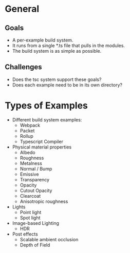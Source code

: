 # General

## Goals

* A per-example build system.
* It runs from a single *.ts file that pulls in the modules.
* The build system is as simple as possible.

## Challenges

* Does the tsc system support these goals?
* Does each example need to be in its own directory?

# Types of Examples

* Different build system examples:
  * Webpack
  * Packet
  * Rollup
  * Typescript Compiler
* Physical material properties
  * Albedo
  * Roughness
  * Metalness
  * Normal / Bump
  * Emissive
  * Transparency
  * Opacity
  * Cutout Opacity
  * Clearcoat
  * Anisotropic roughness
* Lights
  * Point light
  * Spot light
* Image-based Lighting
  * HDR
* Post effects
  * Scalable ambient occlusion
  * Depth of Field



